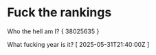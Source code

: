 # Fuck the rankings

Who the hell am I?
{ 38025635 }

What fucking year is it?
[ 2025-05-31T21:40:00Z ]

